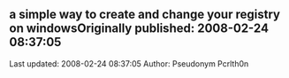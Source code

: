 ## a simple way to create and change your registry on windowsOriginally published: 2008-02-24 08:37:05 
Last updated: 2008-02-24 08:37:05 
Author: Pseudonym Pcrlth0n 
 
